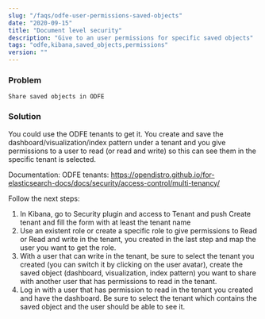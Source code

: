 ```yaml
---
slug: "/faqs/odfe-user-permissions-saved-objects"
date: "2020-09-15"
title: "Document level security"
description: "Give to an user permissions for specific saved objects"
tags: "odfe,kibana,saved_objects,permissions"
version: ""
---
```


### Problem

```
Share saved objects in ODFE
```

### Solution

You could use the ODFE tenants to get it. You create and save the dashboard/visualization/index pattern under a tenant and you give permissions to a user to read (or read and write) so this can see them in the specific tenant is selected.

Documentation:
ODFE tenants: https://opendistro.github.io/for-elasticsearch-docs/docs/security/access-control/multi-tenancy/

Follow the next steps:
1. In Kibana, go to Security plugin and access to Tenant and push Create tenant and fill the form with at least the tenant name
2. Use an existent role or create a specific role to give permissions to Read or Read and write in the tenant, you created in the last step and map the user you want to get the role.
3. With a user that can write in the tenant, be sure to select the tenant you created (you can switch it by clicking on the user avatar), create the saved object (dashboard, visualization, index pattern) you want to share with another user that has permissions to read in the tenant.
4. Log in with a user that has permission to read in the tenant you created and have the dashboard. Be sure to select the tenant which contains the saved object and the user should be able to see it.

